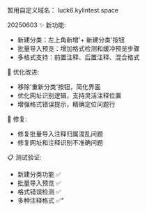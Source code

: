 暂用自定义域名：
luck6.kylintest.space


20250603
✨ 新功能:
- 新建分类：左上角新增'+ 新建分类'按钮
- 批量导入预览：增加格式检测和缓冲预览步骤
- 多格式支持：前置注释、后置注释、混合格式

🔧 优化改进:
- 移除'重新分类'按钮，简化界面
- 优化网址识别逻辑，支持灵活注释位置
- 增强格式错误提示，精确定位问题行

🐛 修复:
- 修复批量导入注释归属混乱问题
- 修复网址和注释识别不准确问题

📋 测试验证:
- 新建分类功能 ✅
- 批量导入预览 ✅  
- 格式错误检测 ✅
- 多种注释格式 ✅"
